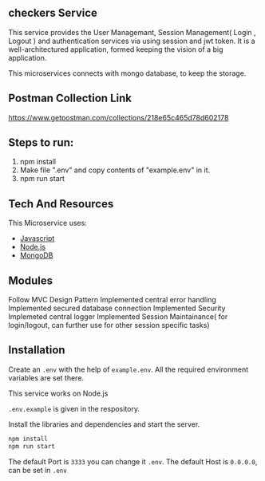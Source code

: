 ## checkers Service
This service provides the User Managemant, Session Management( Login , Logout ) and authentication services via using session and jwt token.
It is a well-architectured application, formed keeping the vision of a big application.

This microservices connects with mongo database, to keep the storage.

## Postman Collection Link
https://www.getpostman.com/collections/218e65c465d78d602178

## Steps to run:
1. npm install
2. Make file ".env" and copy contents of "example.env" in it.
2. npm run start

## Tech And Resources
This Microservice uses:
- [Javascript](https://www.javascript.com/)
- [Node.js](https://nodejs.org/en/docs/)
- [MongoDB](https://www.mongodb.com/)

## Modules
Follow MVC Design Pattern
Implemented central error handling
Implemented secured database connection
Implemented Security
Implemeted central logger
Implemented Session Maintainance( for login/logout, can further use for other session specific tasks)


## Installation

Create an `.env` with the help of `example.env`. All the required environment variables are set there.  

This service works on Node.js

`.env.example` is given in the respository.

Install the libraries and dependencies and start the server.

```sh
npm install
npm run start
```

The default Port is `3333` you can change it `.env`.
The default Host is `0.0.0.0`, can be set in `.env`



 
